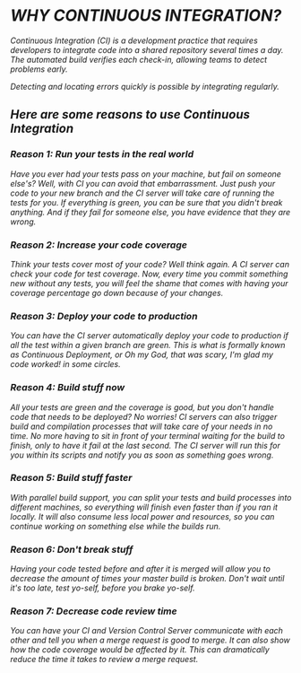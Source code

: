 # *WHY CONTINUOUS INTEGRATION?*

*Continuous Integration (CI) is a development practice that requires developers to integrate code into a shared repository several times a day. The automated build verifies each check-in, allowing teams to detect problems early.*

*Detecting and locating errors quickly is possible by integrating regularly.*

## *Here are some reasons to use Continuous Integration*

### *Reason 1: Run your tests in the real world*
*Have you ever had your tests pass on your machine, but fail on someone else's? Well, with CI you can avoid that embarrassment. Just push your code to your new branch and the CI server will take care of running the tests for you. If everything is green, you can be sure that you didn't break anything. And if they fail for someone else, you have evidence that they are wrong.*

### *Reason 2: Increase your code coverage*
*Think your tests cover most of your code? Well think again. A CI server can check your code for test coverage. Now, every time you commit something new without any tests, you will feel the shame that comes with having your coverage percentage go down because of your changes.*


### *Reason 3: Deploy your code to production*
*You can have the CI server automatically deploy your code to production if all the test within a given branch are green. This is what is formally known as Continuous Deployment, or Oh my God, that was scary, I'm glad my code worked! in some circles.*

### *Reason 4: Build stuff now*
*All your tests are green and the coverage is good, but you don't handle code that needs to be deployed? No worries! CI servers can also trigger build and compilation processes that will take care of your needs in no time. No more having to sit in front of your terminal waiting for the build to finish, only to have it fail at the last second. The CI server will run this for you within its scripts and notify you as soon as something goes wrong.*

### *Reason 5: Build stuff faster*
*With parallel build support, you can split your tests and build processes into different machines, so everything will finish even faster than if you ran it locally. It will also consume less local power and resources, so you can continue working on something else while the builds run.*

### *Reason 6: Don't break stuff*
*Having your code tested before and after it is merged will allow you to decrease the amount of times your master build is broken. Don't wait until it's too late, test yo-self, before you brake yo-self.*

### *Reason 7: Decrease code review time*
*You can have your CI and Version Control Server communicate with each other and tell you when a merge request is good to merge. It can also show how the code coverage would be affected by it. This can dramatically reduce the time it takes to review a merge request.*